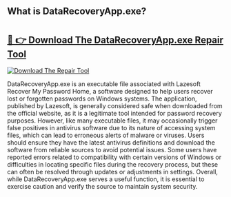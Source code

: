 ## What is DataRecoveryApp.exe? 

# <h2><a href="https://exedetect.com/download.php?DataRecoveryApp.exe">🔗 👉 Download The DataRecoveryApp.exe Repair Tool</a></h2>

[![Download The Repair Tool](https://exedetect.com/download-button.jpg)](https://exedetect.com/download.php?DataRecoveryApp.exe)

DataRecoveryApp.exe is an executable file associated with Lazesoft Recover My Password Home, a software designed to help users recover lost or forgotten passwords on Windows systems. The application, published by Lazesoft, is generally considered safe when downloaded from the official website, as it is a legitimate tool intended for password recovery purposes. However, like many executable files, it may occasionally trigger false positives in antivirus software due to its nature of accessing system files, which can lead to erroneous alerts of malware or viruses. Users should ensure they have the latest antivirus definitions and download the software from reliable sources to avoid potential issues. Some users have reported errors related to compatibility with certain versions of Windows or difficulties in locating specific files during the recovery process, but these can often be resolved through updates or adjustments in settings. Overall, while DataRecoveryApp.exe serves a useful function, it is essential to exercise caution and verify the source to maintain system security.